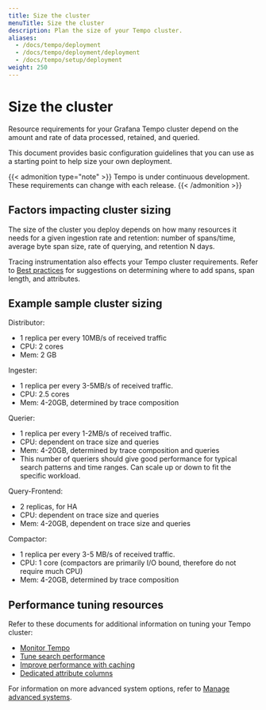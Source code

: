 ```yaml
---
title: Size the cluster
menuTitle: Size the cluster
description: Plan the size of your Tempo cluster.
aliases:
  - /docs/tempo/deployment
  - /docs/tempo/deployment/deployment
  - /docs/tempo/setup/deployment
weight: 250
---
```


# Size the cluster

Resource requirements for your Grafana Tempo cluster depend on the amount and rate of data processed, retained, and queried.

This document provides basic configuration guidelines that you can use as a starting point to help size your own deployment.

{{< admonition type="note" >}}
Tempo is under continuous development. These requirements can change with each release.
{{< /admonition >}}

## Factors impacting cluster sizing

The size of the cluster you deploy depends on how many resources it needs for a given ingestion rate and retention: number of spans/time, average byte span size, rate of querying, and retention N days.

Tracing instrumentation also effects your Tempo cluster requirements.
Refer to [Best practices](https://grafana.com/docs/tempo/<TEMPO_VERSION>/getting-started/best-practices/) for suggestions on determining where to add spans, span length, and attributes.

## Example sample cluster sizing

Distributor:

* 1 replica per every 10MB/s of received traffic
* CPU: 2 cores
* Mem: 2 GB

Ingester:

* 1 replica per every 3-5MB/s of received traffic.
* CPU: 2.5 cores
* Mem: 4-20GB, determined by trace composition

Querier:

* 1 replica per every 1-2MB/s of received traffic.
* CPU: dependent on trace size and queries
* Mem: 4-20GB, determined by trace composition and queries
* This number of queriers should give good performance for typical search patterns and time ranges. Can scale up or down to fit the specific workload.

Query-Frontend:

* 2 replicas, for HA
* CPU: dependent on trace size and queries
* Mem: 4-20GB, dependent on trace size and queries

Compactor:

* 1 replica per every 3-5 MB/s of received traffic.
* CPU: 1 core (compactors are primarily I/O bound, therefore do not require much CPU)
* Mem: 4-20GB, determined by trace composition

## Performance tuning resources

Refer to these documents for additional information on tuning your Tempo cluster:

* [Monitor Tempo](https://grafana.com/docs/tempo/<TEMPO_VERSION>/operations/monitor/)
* [Tune search performance](https://grafana.com/docs/tempo/<TEMPO_VERSION>/operations/backend_search/)
* [Improve performance with caching](https://grafana.com/docs/tempo/<TEMPO_VERSION>/operations/caching/)
* [Dedicated attribute columns](https://grafana.com/docs/tempo/<TEMPO_VERSION>/operations/dedicated_columns/)

For information on more advanced system options, refer to [Manage advanced systems](https://grafana.com/docs/tempo/<TEMPO_VERSION>/operations/manage-advanced-systems/).